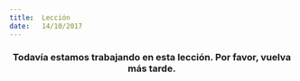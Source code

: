 ```yaml
---
title:  Lección
date:   14/10/2017
---
```


### <center>Todavía estamos trabajando en esta lección. Por favor, vuelva más tarde.</center>